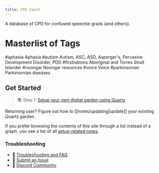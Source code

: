 ```yaml
---
title: CPD Vault
---
```


A database of CPD for confused speechie grads (and others).

# Masterlist of Tags
#aphasia Aphasia
#autism Autism, ASC, ASD, Asperger's, Pervasive Development Disorder, PDD
#firstnations Aboriginal and Torres Strait Islander
	#noongar Noongar resources
#voice Voice
#parkinsonian Parkinsonian diseases



## Get Started
> 📚 Step 1: [Setup your own digital garden using Quartz](notes/setup.md)

Returning user? Figure out how to [[notes/updating|update]] your existing Quartz garden.

If you prefer browsing the contents of this site through a list instead of a graph, you see a list of all [setup-related notes](/tags/setup).

### Troubleshooting
- 🚧 [Troubleshooting and FAQ](notes/troubleshooting.md)
- 🐛 [Submit an Issue](https://github.com/jackyzha0/quartz/issues)
- 👀 [Discord Community](https://discord.gg/cRFFHYye7t)

